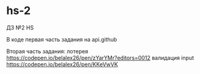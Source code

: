 # hs-2
ДЗ №2 HS

В коде первая часть задания на api.github

Вторая часть задания:
лотерея https://codepen.io/belalex26/pen/zYarYMr?editors=0012 
валидация input https://codepen.io/belalex26/pen/KKeVwVK
